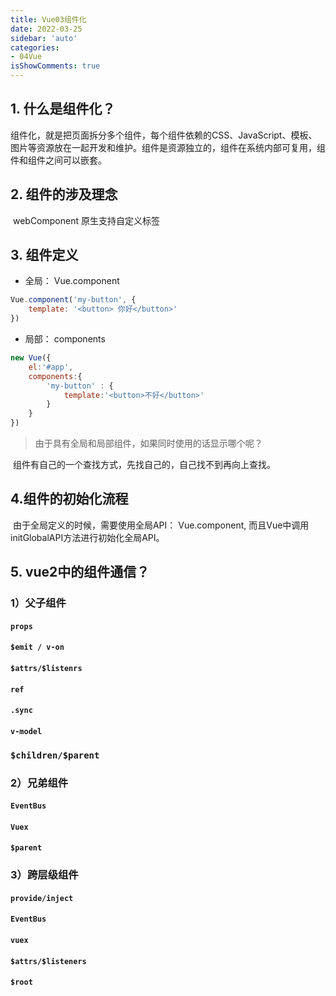 ```yaml
---
title: Vue03组件化
date: 2022-03-25
sidebar: 'auto'
categories:
- 04Vue
isShowComments: true
---
```




## 1. 什么是组件化？

​	组件化，就是把页面拆分多个组件，每个组件依赖的CSS、JavaScript、模板、图片等资源放在一起开发和维护。组件是资源独立的，组件在系统内部可复用，组件和组件之间可以嵌套。



## 2. 组件的涉及理念

​	webComponent 原生支持自定义标签



## 3. 组件定义

- 全局： Vue.component

```js
Vue.component('my-button', {
    template: '<button> 你好</button>'
})
```

- 局部： components

```js
new Vue({
	el:'#app',
	components:{
		'my-button' : {
			template:'<button>不好</button>'
		}
	}
})
```



> 由于具有全局和局部组件，如果同时使用的话显示哪个呢？

​	组件有自己的一个查找方式，先找自己的，自己找不到再向上查找。



## 4.组件的初始化流程



​	由于全局定义的时候，需要使用全局API： Vue.component, 而且Vue中调用initGlobalAPI方法进行初始化全局API。





## 5. vue2中的组件通信？

### 1）父子组件

#### `props`



#### `$emit / v-on`



#### `$attrs/$listenrs`



#### `ref`



#### `.sync`



#### `v-model`



### `$children/$parent`



### 2）兄弟组件

#### `EventBus`



#### `Vuex`



#### `$parent`



### 3）跨层级组件

#### `provide/inject`



#### `EventBus`



#### `vuex`



#### `$attrs/$listeners`



#### `$root`









